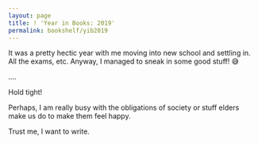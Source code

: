 ```yaml
---
layout: page
title: ! 'Year in Books: 2019'
permalink: bookshelf/yib2019
---
```


It was a pretty hectic year with me moving into new school and settling in. All the exams, etc. Anyway, I managed to sneak in some good stuff! :sweat_smile:  

....    

Hold tight!    

Perhaps, I am really busy with the obligations of society or stuff elders make us do to make them feel happy.   

Trust me, I want to write. 
